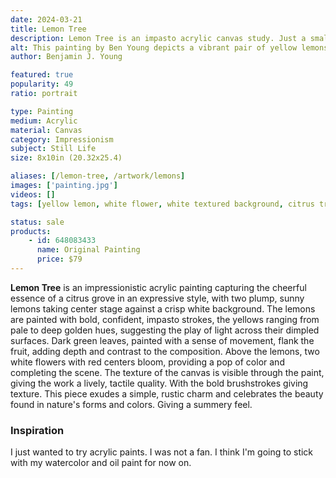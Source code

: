 ```yaml
---
date: 2024-03-21
title: Lemon Tree
description: Lemon Tree is an impasto acrylic canvas study. Just a small work artwork piece I wanted to play with acrylic paint.
alt: This painting by Ben Young depicts a vibrant pair of yellow lemons with lush green leaves and white blossoms against a textured white background.
author: Benjamin J. Young

featured: true
popularity: 49
ratio: portrait

type: Painting
medium: Acrylic
material: Canvas
category: Impressionism
subject: Still Life
size: 8x10in (20.32x25.4)

aliases: [/lemon-tree, /artwork/lemons]
images: ['painting.jpg']
videos: []
tags: [yellow lemon, white flower, white textured background, citrus tree, green leaves, brown branch, acrylic paint, vibrant colors, impasto brushstrokes, impressionism, still life art, for sale]

status: sale
products:
    - id: 648083433
      name: Original Painting
      price: $79
---
```


**Lemon Tree** is an impressionistic acrylic painting capturing the cheerful essence of a citrus grove in an expressive style, with two plump, sunny lemons taking center stage against a crisp white background. The lemons are painted with bold, confident, impasto strokes, the yellows ranging from pale to deep golden hues, suggesting the play of light across their dimpled surfaces. Dark green leaves, painted with a sense of movement, flank the fruit, adding depth and contrast to the composition. Above the lemons, two white flowers with red centers bloom, providing a pop of color and completing the scene. The texture of the canvas is visible through the paint, giving the work a lively, tactile quality. With the bold brushstrokes giving texture. This piece exudes a simple, rustic charm and celebrates the beauty found in nature's forms and colors. Giving a summery feel.

### Inspiration ###

I just wanted to try acrylic paints. I was not a fan. I think I'm going to stick with my watercolor and oil paint for now on.